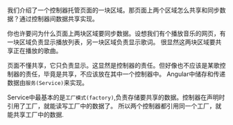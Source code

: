 我们介绍了一个控制器托管页面的一块区域。那页面上两个区域怎么共享和同步数据？通过控制器间数据共享实现。

你也许要问为什么页面上两块区域要同步数据。设想我们有个播放音乐的网页，有一块区域负责显示播放列表，另一块区域负责显示歌词。
很显然这两块区域要共享正在播放的歌曲。

页面不懂共享，它只负责显示。这显然是控制器的责任。但好像也不应该是某歌控制器的责任，毕竟是共享，不应该放在其中一个控制器中。
Angular中储存和传递数据由```服务(Service)```来实现。

Service中最基本的是```工厂模式(factory)```,负责存储要共享的数据。控制器在声明时引用了工厂，就能读写工厂中的数据了。
所以两个控制器都引用同一个工厂，就能共享工厂中的数据.